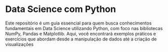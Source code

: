 # Data Science com Python
Este repositório é um guia essencial para quem busca conhecimentos fundamentais em Data Science utilizando Python, com foco nas bibliotecas NumPy, Pandas e Matplotlib. Aqui, você encontrará exemplos práticos e exercícios que abordam desde a manipulação de dados até a criação de visualizações
